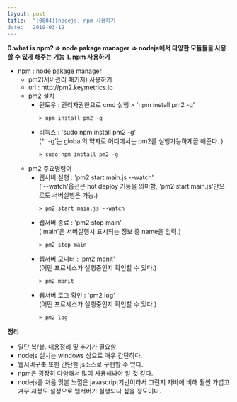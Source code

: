 ```yaml
---
layout: post
title:  "[0004][nodejs] npm 사용하기
date:   2019-03-12
---
```


**0.what is npm? => node pakage manager**
**=> nodejs에서 다양한 모듈들을 사용할 수 있게 해주는 기능**
**1. npm 사용하기**

<ul class="circle lm20">
  <li>npm : node pakage manager
  <ul class="disc lm30">
    <li>pm2(서버관리 패키지) 사용하기</li>
    <li>url : http://pm2.keymetrics.io</li>
    <li>pm2 설치
      <ul class="circle lm30">
        <li>윈도우 : 관리자권한으로 cmd 실행 > 'npm install pm2 -g'
          <pre><code class="language-node">> npm install pm2 -g</code></pre>
        </li>
        <li>리눅스 : 'sudo npm install pm2 -g'<br>
          (* '-g'는 global의 약자로 어디에서는 pm2를 실행가능하게끔 해준다. )
          <pre><code class="language-node">> sudo npm install pm2 -g</code></pre>
        </li>        
      </ul>
    </li>
    <li>pm2 주요명령어
      <ul class="circle lm30">
        <li>웹서버 실행 : 'pm2 start main.js --watch'<br>
          ('--watch'옵션은 hot deploy 기능을 의미함, 'pm2 start main.js'만으로도 서버실행은 가능.)
          <pre><code class="language-node">> pm2 start main.js --watch</code></pre>
        </li>
        <li>웹서버 종료 : 'pm2 stop main'<br>
          ('main'은 서버실행시 표시되는 정보 중 name을 입력.)
          <pre><code class="language-node">> pm2 stop main</code></pre>
        </li>
        <li>웹서버 모니터 : 'pm2 monit'<br>
          (어떤 프로세스가 실행중인지 확인할 수 있다.)
          <pre><code class="language-node">> pm2 monit</code></pre>
        </li> 
        <li>웹서버 로그 확인 : 'pm2 log'<br>
          (어떤 프로세스가 실행중인지 확인할 수 있다.)
          <pre><code class="language-node">> pm2 log</code></pre>
        </li>        
      </ul>
    </li>  
  </ul>
  </li>
</ul>


**정리**
<div class="summary">
   <ul>
     <li>일단 복/붙. 내용정리 및 추가가 필요함.</li>
     <li>nodejs 설치는 windows 상으로 매우 간단하다.</li>
     <li>웹서버구축 또한 간단한 js소스로 구현할 수 있다.</li>
     <li>npm은 굉장히 다양해서 많이 사용해봐야 알 것 같다.</li>
     <li>nodejs를 처음 맛본 느낌은 javascript기반이라서 그런지 자바에 비해 훨씬 가볍고 겨우 저정도 설정으로 웹서버가 실행되나 싶을 정도이다.</li>
   </ul>
</div>
